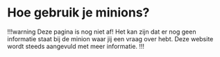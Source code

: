 # Hoe gebruik je minions?

!!!warning Deze pagina is nog niet af!
Het kan zijn dat er nog geen informatie staat bij de minion waar jij een vraag over hebt.
Deze website wordt steeds aangevuld met meer informatie.
!!!
